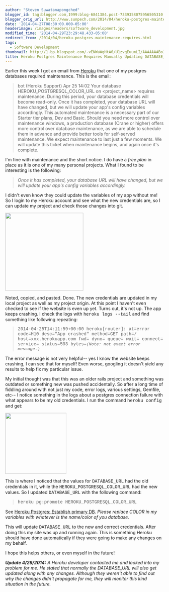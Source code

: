 ```yaml
---
author: "Steven Suwatanapongched"
blogger_id: tag:blogger.com,1999:blog-6841384.post-7339358075956505310
blogger_orig_url: http://www.sunpech.com/2014/04/heroku-postgres-maintenance-requires.html
date: '2014-04-27T08:30:00.000-05:00'
headerimage: /images/headers/software_development.jpg
modified_time: '2014-04-29T23:29:48.433-05:00'
redirect_from: /2014/04/heroku-postgres-maintenance-requires.html
tags:
  - Software Development
thumbnail: http://1.bp.blogspot.com/-vENWaWgHtA0/U1zvgEuumLI/AAAAAAABoJE/bYnxnmERa7Y/s600/Screen_Shot_2014-04-27_at_4_50_28_AM.jpg
title: Heroku Postgres Maintenance Requires Manually Updating DATABASE_URL
---
```



Earlier this week I got an email from <a href="http://www.heroku.com/">Heroku</a> that one of my postgres databases required maintenance. This is the email:

<blockquote>bot (Heroku Support)
Apr 25 14:02
Your database HEROKU_POSTGRESQL_COLOR_URL on &lt;project_name&gt; requires maintenance. During this period, your database credentials will become read-only. Once it has completed, your database URL will have changed, but we will update your app's config variables accordingly.
This automated maintenance is a necessary part of our Starter tier plans, Dev and Basic. Should you need more control over maintenance windows, a production database (Crane or higher) offers more control over database maintenance, as we are able to schedule them in advance and provide better tools for self-served maintenance.
We expect maintenance to last just a few moments. We will update this ticket when maintenance begins, and again once it's complete.</blockquote>

I'm fine with maintenance and the short notice. I do have a <i>free plan</i> in place as it is one of my many personal projects. What I found to be interesting is the following:

<blockquote class="tr_bq"><i>Once it has completed, your database URL will have changed, but we will update your app's config variables accordingly.</i></blockquote>

I didn't even know they could update the variables of my app without me! So I login to my Heroku account and see what the new credentials are, so I can update my project and check those changes into git.

<img   border="0" src="http://1.bp.blogspot.com/-vENWaWgHtA0/U1zvgEuumLI/AAAAAAABoJE/bYnxnmERa7Y/s600/Screen_Shot_2014-04-27_at_4_50_28_AM.jpg" alt="" height="248"  />

Noted, copied, and pasted. Done. The new credentials are updated in my local project as well as my project origin. At this point I haven't even checked to see if the website is even up yet. Turns out, it's not up. The app keeps crashing. I check the logs with <span style="font-family: Courier New, Courier, monospace;">heroku logs --tail</span> and find something like following repeating:

<blockquote class="tr_bq"><span style="font-family: Courier New, Courier, monospace;">2014-04-25T14:11:59+00:00 heroku[router]: at=error code=H10 desc="App crashed" method=GET path=/ host=xxx.herokuapp.com fwd= dyno= queue= wait= connect= service= status=503 bytes=<i><span style="font-size: small;">(Note: not exact error message.)</span></i></span></blockquote>

The error message is not very helpful-- yes I know the website keeps crashing, I can see that for myself! Even worse, googling it doesn't yield any results to help fix my particular issue.

My initial thought was that this was an older rails project and something was outdated or something new was pushed accidentally. So after a long time of fiddling around with not just my code, error logs, various settings, Gemfile, etc-- I notice something in the logs about a postgres connection failure with what appears to be my old credentials. I run the command <span style="font-family: Courier New, Courier, monospace;">heroku config</span> and get:

<img   border="0" src="http://1.bp.blogspot.com/-wyYvlmGNB2M/U1z0dkvTZOI/AAAAAAABoJc/xbrbGtJQ-1o/s600/Screen_Shot_2014-04-27_at_5_10_26_AM.jpg" alt="" height="194"  />

This is where I noticed that the values for <span style="font-family: Courier New, Courier, monospace;">DATABASE_URL</span> had the old credentials in it, while the <span style="font-family: Courier New, Courier, monospace;">HEROKU_POSTGRESQL_COLOR_URL</span> had the new values. So I updated <span style="font-family: Courier New, Courier, monospace;">DATABASE_URL</span> with the following command:

<blockquote class="tr_bq"><span style="font-family: Courier New, Courier, monospace;">heroku pg:promote HEROKU_POSTGRESQL_COLOR_URL</span></blockquote>

See <a href="https://devcenter.heroku.com/articles/heroku-postgresql#establish-primary-db">Heroku Postgres: Establish primary DB</a>. <i>Please replace COLOR in my variables with whatever is the name/color of you database.</i>

This will update <span style="font-family: Courier New, Courier, monospace;">DATABASE_URL</span> to the new and correct credentials. After doing this my site was up and running again. This is something Heroku should have done automatically if they were going to make any changes on my behalf.

I hope this helps others, or even myself in the future!

<i><b>Update 4/29/2014:</b> A Heroku developer contacted me and looked into my problem for me. He stated that normally the DATABASE_URL will also get updated along with any changes. Although they weren't able to find out why the changes didn't propagate for me, they will monitor this kind situation in the future.</i>